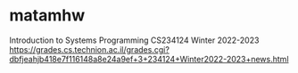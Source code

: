 # matamhw
Introduction to Systems Programming
CS234124 Winter 2022-2023
https://grades.cs.technion.ac.il/grades.cgi?dbfjeahjb418e7f116148a8e24a9ef+3+234124+Winter2022-2023+news.html
